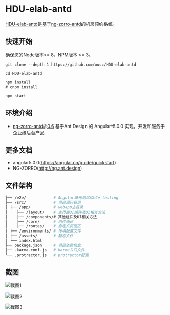# HDU-elab-antd

[HDU-elab-antd](https://github.com/ousc/HDU-elab-antd)是基于[ng-zorro-antd](https://github.com/NG-ZORRO/ng-zorro-antd)的机房预约系统。


## 快速开始
确保您的Node版本>= 8，NPM版本 >= 3。

```
git clone --depth 1 https://github.com/ousc/HDU-elab-antd

cd HDU-elab-antd

npm install
# cnpm install

npm start
```

## 环境介绍

- ng-zorro-antd@0.6 基于Ant Design 的 Angular^5.0.0 实现，开发和服务于企业级后台产品

## 更多文档
- angular5.0.0(https://angular.cn/guide/quickstart)
- NG-ZORRO(http://ng.ant.design)

## 文件架构

```bash
├── /e2e/            # Angular单元测试和e2e-testing
├── /src/            # 项目源码目录
│ ├── /app/          # webapp主目录
│    ├── /layout/    # 主界面UI组件及UI相关方法
│    ├── /components/# 其他组件及UI相关方法
│    ├── /core/      # 组件通讯
│    ├── /routes/    # 自定义页面区
│ ├── /environments/ # 环境配置文件
│ ├── /assets/       # 静态文件
│ └── index.html     
├── package.json     # 项目依赖信息
├── .karma.conf.js   # karma入口文件
└── .protractor.js   # protractor配置
```

## 截图
![截图1](https://github.com/ousc/HDU-elab-antd/raw/master/src/assets/1.png)


![截图2](https://github.com/ousc/HDU-elab-antd/raw/master/src/assets/2.png)


![截图3](https://github.com/ousc/HDU-elab-antd/raw/master/src/assets/3.png)


